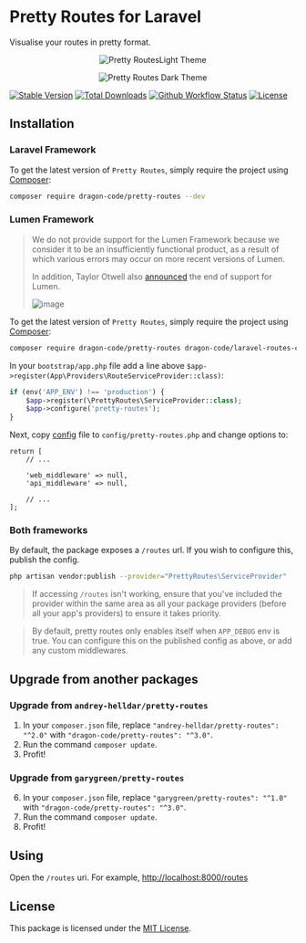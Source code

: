 # Pretty Routes for Laravel

Visualise your routes in pretty format.

<p align="center">
    <img src="/.github/home-page-images/light.png?raw=true" alt="Pretty RoutesLight Theme"/>
</p>

<p align="center">
    <img src="/.github/home-page-images/dark.png?raw=true" alt="Pretty Routes Dark Theme"/>
</p>

[![Stable Version][badge_stable]][link_packagist]
[![Total Downloads][badge_downloads]][link_packagist]
[![Github Workflow Status][badge_build]][link_build]
[![License][badge_license]][link_license]

## Installation

### Laravel Framework

To get the latest version of `Pretty Routes`, simply require the project using [Composer](https://getcomposer.org):

```bash
composer require dragon-code/pretty-routes --dev
```

### Lumen Framework

> We do not provide support for the Lumen Framework because we consider it to be an insufficiently functional product,
> as a result of which various errors may occur on more recent versions of Lumen.
>
> In addition, Taylor Otwell also [announced](https://lumen.laravel.com/docs/9.x#installation) the end of support for Lumen.
>
> ![image](https://user-images.githubusercontent.com/10347617/176400737-4911dc8d-0d5e-44df-a8af-782700807077.png)

To get the latest version of `Pretty Routes`, simply require the project using [Composer](https://getcomposer.org):

```bash
composer require dragon-code/pretty-routes dragon-code/laravel-routes-core:^4.1 --dev
```

In your `bootstrap/app.php` file add a line above `$app->register(App\Providers\RouteServiceProvider::class)`:

```php
if (env('APP_ENV') !== 'production') {
    $app->register(\PrettyRoutes\ServiceProvider::class);
    $app->configure('pretty-routes');
}
```

Next, copy [config](config/pretty-routes.php) file to `config/pretty-routes.php` and change options to:

```
return [
    // ...

    'web_middleware' => null,
    'api_middleware' => null,

    // ...
];
```

### Both frameworks

By default, the package exposes a `/routes` url. If you wish to configure this, publish the config.

```bash
php artisan vendor:publish --provider="PrettyRoutes\ServiceProvider"
```

> If accessing `/routes` isn't working, ensure that you've included the provider within the same area as all your package providers (before all your app's providers) to ensure it takes priority.

> By default, pretty routes only enables itself when `APP_DEBUG` env is true. You can configure this on the published config as above, or add any custom middlewares.

## Upgrade from another packages

### Upgrade from `andrey-helldar/pretty-routes`

1. In your `composer.json` file, replace `"andrey-helldar/pretty-routes": "^2.0"` with `"dragon-code/pretty-routes": "^3.0"`.
2. Run the command `composer update`.
3. Profit!

### Upgrade from `garygreen/pretty-routes`

6. In your `composer.json` file, replace `"garygreen/pretty-routes": "^1.0"` with `"dragon-code/pretty-routes": "^3.0"`.
7. Run the command `composer update`.
8. Profit!

## Using

Open the `/routes` uri. For example, [http://localhost:8000/routes](http://localhost:8000/routes)

## License

This package is licensed under the [MIT License](LICENSE).


[badge_build]:      https://img.shields.io/github/actions/workflow/status/TheDragonCode/pretty-routes/phpunit.yml?style=flat-square

[badge_downloads]:  https://img.shields.io/packagist/dt/dragon-code/pretty-routes.svg?style=flat-square

[badge_license]:    https://img.shields.io/packagist/l/dragon-code/pretty-routes.svg?style=flat-square

[badge_stable]:     https://img.shields.io/github/v/release/TheDragonCode/pretty-routes?label=stable&style=flat-square

[link_build]:       https://github.com/TheDragonCode/pretty-routes/actions

[link_license]:     LICENSE

[link_packagist]:   https://packagist.org/packages/dragon-code/pretty-routes

